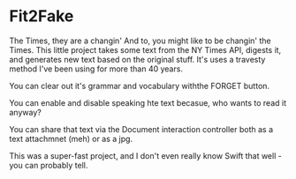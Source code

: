 # Fit2Fake
The Times, they are a changin' And to, you might like to be changin' the Times. This little project takes some text from the NY Times API, digests it, and generates new text based on the original stuff. It's uses a travesty method I've been using for more than 40 years.

You can clear out  it's grammar and vocabulary withthe FORGET button.

You can enable and disable speaking hte text becasue, who wants to read it anyway?

You can share that text via the Document interaction controller both as a text attachmnet (meh) or as a jpg.


This was a super-fast project, and I don't even really know Swift that well - you can probably tell.



 
